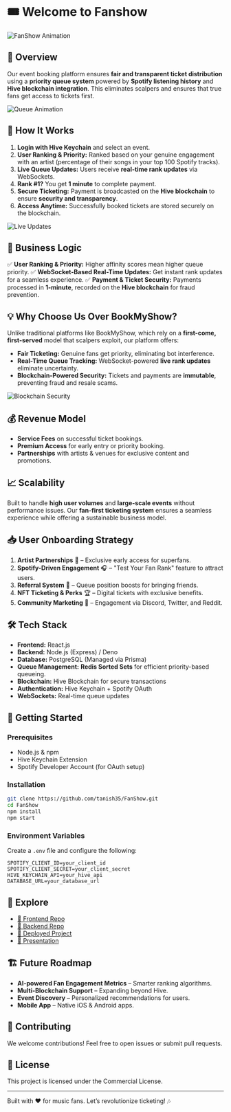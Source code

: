 # 🎟️ Welcome to Fanshow

![FanShow Animation](https://media2.giphy.com/media/v1.Y2lkPTc5MGI3NjExbnhseGp2eDNyejV2OGQ1dnIwY3gzZXI0eDZ2NGpnMmVpOWNxdXp3NiZlcD12MV9pbnRlcm5hbF9naWZfYnlfaWQmY3Q9Zw/6zyY4JYnf1JJNfhcKW/giphy.gif)

## 🚀 Overview

Our event booking platform ensures **fair and transparent ticket distribution** using a **priority queue system** powered by **Spotify listening history** and **Hive blockchain integration**. This eliminates scalpers and ensures that true fans get access to tickets first.

![Queue Animation](https://media.giphy.com/media/v1.Y2lkPTc5MGI3NjExemRpdmFva3ZxM3NlaGoxZjlwd2VqanRkMDVpdGx4b3BidWN3cnN0eiZlcD12MV9naWZzX3NlYXJjaCZjdD1n/5YuhLwDgrgtRVwI7OY/giphy.gif)

## 🔑 How It Works

1. **Login with Hive Keychain** and select an event.
2. **User Ranking & Priority:** Ranked based on your genuine engagement with an artist (percentage of their songs in your top 100 Spotify tracks).
3. **Live Queue Updates:** Users receive **real-time rank updates** via WebSockets.
4. **Rank #1?** You get **1 minute** to complete payment.
5. **Secure Ticketing:** Payment is broadcasted on the **Hive blockchain** to ensure **security and transparency**.
6. **Access Anytime:** Successfully booked tickets are stored securely on the blockchain.

![Live Updates](https://user-images.githubusercontent.com/43089049/126899157-a79d26e0-732c-4f65-8f48-7e79649cb432.gif)

## 🧠 Business Logic

✅ **User Ranking & Priority:** Higher affinity scores mean higher queue priority.
✅ **WebSocket-Based Real-Time Updates:** Get instant rank updates for a seamless experience.
✅ **Payment & Ticket Security:** Payments processed in **1-minute**, recorded on the **Hive blockchain** for fraud prevention.

## 💡 Why Choose Us Over BookMyShow?

Unlike traditional platforms like BookMyShow, which rely on a **first-come, first-served** model that scalpers exploit, our platform offers:

- **Fair Ticketing:** Genuine fans get priority, eliminating bot interference.
- **Real-Time Queue Tracking:** WebSocket-powered **live rank updates** eliminate uncertainty.
- **Blockchain-Powered Security:** Tickets and payments are **immutable**, preventing fraud and resale scams.

![Blockchain Security](https://cdn-icons-gif.flaticon.com/11700/11700968.gif)

## 💰 Revenue Model

- **Service Fees** on successful ticket bookings.
- **Premium Access** for early entry or priority booking.
- **Partnerships** with artists & venues for exclusive content and promotions.

## 📈 Scalability

Built to handle **high user volumes** and **large-scale events** without performance issues. Our **fan-first ticketing system** ensures a seamless experience while offering a sustainable business model.

## 📥 User Onboarding Strategy

1. **Artist Partnerships** 🎤 – Exclusive early access for superfans.
2. **Spotify-Driven Engagement** 🎧 – "Test Your Fan Rank" feature to attract users.
3. **Referral System** 🎁 – Queue position boosts for bringing friends.
4. **NFT Ticketing & Perks** 🏆 – Digital tickets with exclusive benefits.
5. **Community Marketing** 🚀 – Engagement via Discord, Twitter, and Reddit.

## 🛠️ Tech Stack

- **Frontend:** React.js
- **Backend:** Node.js (Express) / Deno
- **Database:** PostgreSQL (Managed via Prisma)
- **Queue Management:** **Redis Sorted Sets** for efficient priority-based queueing.
- **Blockchain:** Hive Blockchain for secure transactions
- **Authentication:** Hive Keychain + Spotify OAuth
- **WebSockets:** Real-time queue updates

## 🎯 Getting Started

### Prerequisites

- Node.js & npm
- Hive Keychain Extension
- Spotify Developer Account (for OAuth setup)

### Installation

```bash
git clone https://github.com/tanish35/FanShow.git
cd FanShow
npm install
npm start
```

### Environment Variables
Create a `.env` file and configure the following:
```
SPOTIFY_CLIENT_ID=your_client_id
SPOTIFY_CLIENT_SECRET=your_client_secret
HIVE_KEYCHAIN_API=your_hive_api
DATABASE_URL=your_database_url
```

## 🌟 Explore

- [🔗 Frontend Repo](https://github.com/tanish35/FanShow)
- [🔗 Backend Repo](https://github.com/Somnath-Chattaraj/backend)
- [🔗 Deployed Project](https://fanshow.wedevelopers.online/)
- [🔗 Presentation](https://gamma.app/docs/Untitled-b1s879uei4758cx)

## 🏗️ Future Roadmap

- **AI-powered Fan Engagement Metrics** – Smarter ranking algorithms.
- **Multi-Blockchain Support** – Expanding beyond Hive.
- **Event Discovery** – Personalized recommendations for users.
- **Mobile App** – Native iOS & Android apps.

## 🤝 Contributing
We welcome contributions! Feel free to open issues or submit pull requests.

## 📜 License
This project is licensed under the Commercial License.

---

Built with ❤️ for music fans. Let’s revolutionize ticketing! 🎶

